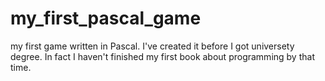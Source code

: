 my_first_pascal_game
====================

my first game written in Pascal. I've created it before I got universety degree. In fact I haven't finished my first book about programming by that time.